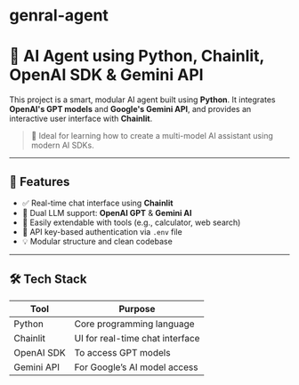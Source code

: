 # genral-agent
# 🤖 AI Agent using Python, Chainlit, OpenAI SDK & Gemini API

This project is a smart, modular AI agent built using **Python**. It integrates **OpenAI's GPT models** and **Google's Gemini API**, and provides an interactive user interface with **Chainlit**.

> 📌 Ideal for learning how to create a multi-model AI assistant using modern AI SDKs.

---

## 🚀 Features

- ✅ Real-time chat interface using **Chainlit**
- 🔁 Dual LLM support: **OpenAI GPT** & **Gemini AI**
- 🧰 Easily extendable with tools (e.g., calculator, web search)
- 🔐 API key-based authentication via `.env` file
- 💡 Modular structure and clean codebase

---

## 🛠️ Tech Stack

| Tool       | Purpose                          |
|------------|----------------------------------|
| Python     | Core programming language        |
| Chainlit   | UI for real-time chat interface  |
| OpenAI SDK | To access GPT models             |
| Gemini API | For Google’s AI model access     |



